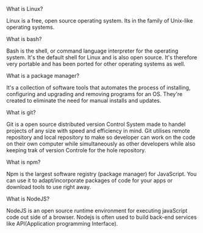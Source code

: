 What is Linux?

Linux is a free, open source operating system. Its in the family of Unix-like operating systems. 

What is bash?

Bash is the shell, or command language interpreter for the operating system. It's the default shell for Linux and is also open source. It's therefore very portable and has been ported for other operating systems as well.

What is a package manager?

It's a collection of software tools that automates the process of installing, configuring and upgrading and removing programs for an OS. They're created to eliminate the need for manual installs and updates. 

What is git?

Git is a open source distributed version Control System made to handel projects of any size with speed and efficiency in mind. Git utilises remote repository and local repository to make so developer can work on the code on their own computer while simultaneously as other developers while also keeping trak of version Controle for the hole repository.

What is npm?

Npm is the largest software registry (package manager) for JavaScript. You can use it to adapt/incorporate packages of code for your apps or download tools to use right away. 

What is NodeJS?

NodeJS is an open source runtime environment for executing javaScript code out side of a browser. Nodejs is often used to build back-end services like API(Application programming Interface).
